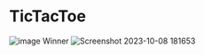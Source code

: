 # TicTacToe
![image](https://github.com/tishaa26/PRODIGY_WD_03/assets/123740968/35ac1e36-409c-4a13-9cfc-5630e61790ad)
Winner
![Screenshot 2023-10-08 181653](https://github.com/tishaa26/PRODIGY_WD_03/assets/123740968/2e70cd3c-e8e5-4189-b0d5-0802452206f4)
